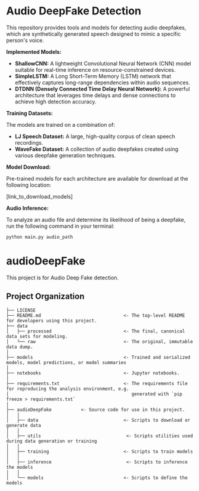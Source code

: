 # Audio DeepFake Detection

This repository provides tools and models for detecting audio deepfakes, which are synthetically generated speech designed to mimic a specific person's voice.

**Implemented Models:**

* **ShallowCNN:** A lightweight Convolutional Neural Network (CNN) model suitable for real-time inference on resource-constrained devices.
* **SimpleLSTM:** A Long Short-Term Memory (LSTM) network that effectively captures long-range dependencies within audio sequences.
* **DTDNN (Densely Connected Time Delay Neural Network):** A powerful architecture that leverages time delays and dense connections to achieve high detection accuracy.

**Training Datasets:**

The models are trained on a combination of:

* **LJ Speech Dataset:** A large, high-quality corpus of clean speech recordings.
* **WaveFake Dataset:** A collection of audio deepfakes created using various deepfake generation techniques. 

**Model Download:**

Pre-trained models for each architecture are available for download at the following location:

[link_to_download_models]

**Audio Inference:**

To analyze an audio file and determine its likelihood of being a deepfake, run the following command in your terminal:

```bash
python main.py audio_path
```


audioDeepFake
==============================

This project is for Audio Deep Fake detection.

Project Organization
------------

    ├── LICENSE
    ├── README.md                               <- The top-level README for developers using this project.
    ├── data
    │   ├── processed                           <- The final, canonical data sets for modeling.
    │   └── raw                                 <- The original, immutable data dump.
    │
    ├── models                                  <- Trained and serialized models, model predictions, or model summaries
    │
    ├── notebooks                               <- Jupyter notebooks. 
    │
    ├── requirements.txt                        <- The requirements file for reproducing the analysis environment, e.g.
    │                                              generated with `pip freeze > requirements.txt`
    │
    ├── audioDeepFake           <- Source code for use in this project.
    │   │
    │   ├── data                                <- Scripts to download or generate data
    │   │
    │   ├── utils                                <- Scripts utilities used during data generation or training
    │   │
    │   ├── training                            <- Scripts to train models
    │   │
    │   ├── inference                            <- Scripts to inference the models
    │   │
    │   └── models                              <- Scripts to define the models
